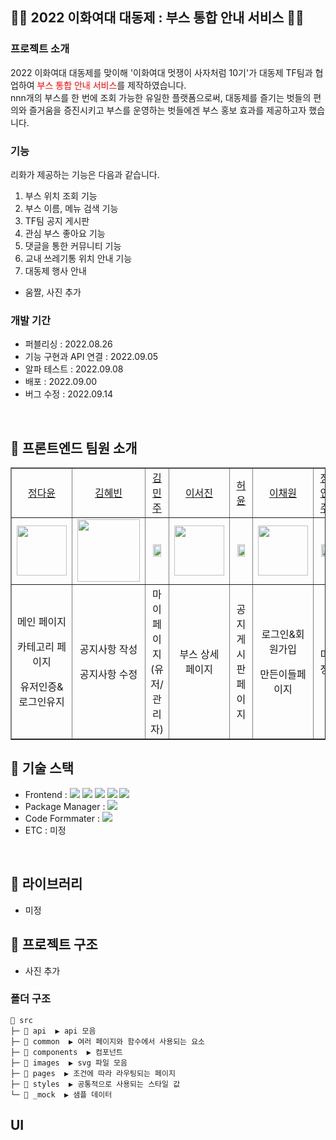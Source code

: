 ## 💚🎉 2022 이화여대 대동제 : 부스 통합 안내 서비스 🎉💚

### 프로젝트 소개

2022 이화여대 대동제를 맞이해 '이화여대 멋쟁이 사자처럼 10기'가 대동제 TF팀과 협업하여 <span style="color:red">부스 통합 안내 서비스</span>를 제작하였습니다. 
<br/> nnn개의 부스를 한 번에 조회 가능한 유일한 플랫폼으로써, 대동제를 즐기는 벗들의 편의와 즐거움을 증진시키고
부스를 운영하는 벗들에겐 부스 홍보 효과를 제공하고자 했습니다. 

### 기능
리화가 제공하는 기능은 다음과 같습니다.
1. 부스 위치 조회 기능
2. 부스 이름, 메뉴 검색 기능
3. TF팀 공지 게시판 
4. 관심 부스 좋아요 기능
5. 댓글을 통한 커뮤니티 기능
6. 교내 쓰레기통 위치 안내 기능
7. 대동제 행사 안내 

- 움짤, 사진 추가

### 개발 기간
- 퍼블리싱 : 2022.08.26
- 기능 구현과 API 연결 : 2022.09.05
- 알파 테스트 : 2022.09.08
- 배포 : 2022.09.00
- 버그 수정 : 2022.09.14

<br/>

## 🎉 프론트엔드 팀원 소개

<table border="" cellspacing="0" cellpadding="0" width="100%">
    <tr width="100%">
        <td align="center"><a href= "https://github.com/dy6578ekdbs">정다윤</a></td>
         <td align="center"><a href= "https://github.com/aoqlsdl">김혜빈</a></td>
        <td  align="center"><a href= "https://github.com/miinjoo">김민주</a></td>
        <td  align="center"><a href= "">이서진</a></td>
        <td " align="center"><a href= "">허윤</a></td>
        <td  align="center"><a href= "https://github.com/gchaewon">이채원</a></td>
        <td  align="center"><a href= "">정연주</a></td>
    </tr>
    <tr width="100%">
        <td  align="center"><img src = "https://ifh.cc/g/J8FJYy.jpg" width="80px"/></td>
        <td  align="center"><img src = "https://ifh.cc/g/Vo4n9y.png" width="100px" /></td>
        <td  align="center"><img src = "" width="80%"/></td>
        <td  align="center"><img src = "https://ifh.cc/g/3pJqOT.jpg" width="80px"/></td>
        <td  align="center"><img src = "https://ifh.cc/g/KHNqkk.png" width="80%"/></td>
        <td  align="center"><img src = "https://ifh.cc/g/ydn0yw.png" width="80px"/></td>
        <td  align="center"><img src = "" width="80%"/></td>
    </tr>
    <tr width="100%">
      <td  align="center"><p>메인 페이지</p><p>카테고리 페이지</p><p>유저인증& 로그인유지</p></td>
      <td  align="center"><p>공지사항 작성</p><p>공지사항 수정</p></td>
      <td  align="center">마이페이지(유저/관리자)</td>
     <td  align="center">부스 상세 페이지</td>
      <td  align="center">공지게시판 페이지</td>
      <td  align="center"><p>로그인&회원가입</p><p>만든이들페이지</p></td>
      <td  align="center">미정</td>
   </tr>
</table>

## 🎉 기술 스택

- Frontend : <img src="https://img.shields.io/badge/React-61DAFB?style=flat-square&logo=React&logoColor=white"> <img src="https://img.shields.io/badge/Redux-764ABC?style=flat-square&logo=Redux&logoColor=white"> <img src="https://img.shields.io/badge/ReduxToolkit-764ABC?style=flat-square&logo=Redux&logoColor=white"> <img src="https://img.shields.io/badge/ReduxPersist-764ABC?style=flat-square&logo=Redux&logoColor=white"> <img src="https://img.shields.io/badge/styled_components-DB7093?style=flat-square&logo=styled-components&logoColor=white">
- Package Manager : <img src="https://img.shields.io/badge/npm-CB3837?style=flat-square&logo=npm&logoColor=white">
- Code Formmater : <img src="https://img.shields.io/badge/Prettier-F7B93E?style=flat-square&logo=React&logoColor=white">
- ETC : 미정

</br>

## 🎉 라이브러리

- 미정

## 🎉 프로젝트 구조

- 사진 추가

### 폴더 구조

```
📂 src
├─ 📂 api  ▶️ api 모음
├─ 📂 common  ▶️ 여러 페이지와 함수에서 사용되는 요소
├─ 📂 components  ▶️ 컴포넌트
├─ 📂 images  ▶️ svg 파일 모음
├─ 📂 pages  ▶️ 조건에 따라 라우팅되는 페이지
├─ 📂 styles  ▶️ 공통적으로 사용되는 스타일 값
└─ 📂 _mock  ▶️ 샘플 데이터

```

## UI
